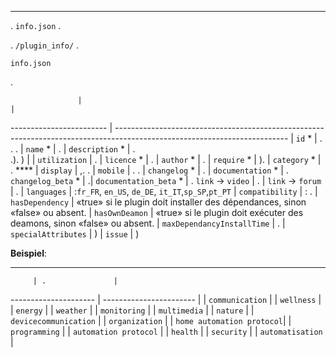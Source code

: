 ****

. ``info.json`` .

. ``/plugin_info/`` .

 ``info.json``

.

                   |                                                                                                                    |
------------------------ | ------------------------------------------------------------------------------------------------------------------------- |
``id`` *                     | . . .                             |
``name`` *                   | .                                                                                                            |
``description`` *            | . <br/>.). )                                  |                                                                                     |
``utilization``                    | .                                                    |
``licence`` *                | .                                                                                                          |
``author`` *                 | .         |
``require`` *                | ).                                                                                                |
``category`` *               | . **** |
``display``                  | ,. .                    |
``mobile``                   | . .   |
``changelog`` *              | .                                                                                              |
``documentation`` *          | .
``changelog_beta`` *              | .|
``documentation_beta`` *          | .
``link`` -> ``video``               | .                                                                                 |
``link`` -> ``forum``               | .                                                                  |
``languages``                | :``fr_FR``, ``en_US``, ``de_DE``, ``it_IT``,``sp_SP``,``pt_PT``            |
``compatibility``            | : .                                                   |
``hasDependency``            | «true» si le plugin doit installer des dépendances, sinon «false» ou absent.                                              |
``hasOwnDeamon``             | «true» si le plugin doit exécuter des deamons, sinon «false» ou absent.                                                   |
``maxDependancyInstallTime`` | .                                            |
``specialAttributes`` | )                                            |
``issue``                    | )

**Beispiel**:

[](https://github.com/jeedom/plugin-template/blob/master/plugin_info/info.json)

****

         | .               |
--------------------- | ----------------------- |
         | ``communication``           |
               | ``wellness``                |
               | ``energy``                  |
                 | ``weather``                 |
            | ``monitoring``              |
            | ``multimedia``              |
                | ``nature``                  |
      | ``devicecommunication``     |
          | ``organization``            |
  | ``home automation protocol``|
         | ``programming``             |
   | ``automation protocol``     |
                 | ``health``                  |
              | ``security``                |
           | ``automatisation``          |
